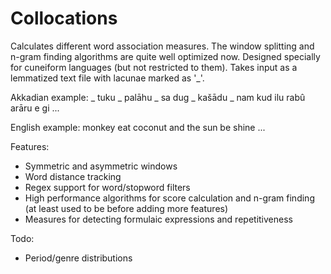 # Collocations
Calculates different word association measures. The window splitting and n-gram finding algorithms are quite well optimized now. Designed specially for cuneiform languages (but not restricted to them). Takes input as a lemmatized text file with lacunae marked as '_'.

Akkadian example:
_ tuku _ palāhu _ sa dug _ kašādu _ nam kud ilu rabû arāru e gi
...

English example: 
monkey eat coconut and the sun be shine
...

Features:
- Symmetric and asymmetric windows
- Word distance tracking
- Regex support for word/stopword filters
- High performance algorithms for score calculation and n-gram finding (at least used to be before adding more features)
- Measures for detecting formulaic expressions and repetitiveness

Todo:
- Period/genre distributions
